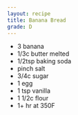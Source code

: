 ```yaml
---
layout: recipe
title: Banana Bread
grade: D
---
```

<!-- stub -->
- 3 banana
- 1/3c butter melted
- 1/2tsp baking soda
- pinch salt
- 3/4c sugar
- 1 egg
- 1 tsp vanilla
- 1 1/2c flour
- 1+ hr at 350F
<!-- endstub -->
